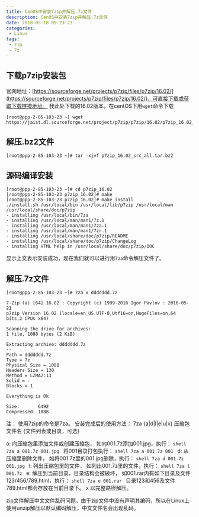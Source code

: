 ```yaml
---
title: CenOS中安装7zip并解压.7z文件
description: CenOS中安装7zip并解压.7z文件
date: 2018-05-18 09:23:23
categories:
 - Linux
tags:
 - zip
 - 7z
---
```


## 下载p7zip安装包
官网地址：[https://sourceforge.net/projects/p7zip/files/p7zip/16.02/](https://sourceforge.net/projects/p7zip/files/p7zip/16.02/)，可直接下载或获取下载链接地址。
我此处下载的16.02版本，在centOS下用```wget```命令下载
```shell
[root@ppp-2-85-103-23 ~] wget https://jaist.dl.sourceforge.net/project/p7zip/p7zip/16.02/p7zip_16.02_src_all.tar.bz2 
```
## 解压.bz2文件
```shell
[root@ppp-2-85-103-23 ~]# tar -xjvf p7zip_16.02_src_all.tar.bz2 
```
## 源码编译安装
```
[root@ppp-2-85-103-23 ~]# cd p7zip_16.02
[root@ppp-2-85-103-23 p7zip_16.02]# make
[root@ppp-2-85-103-23 p7zip_16.02]# make install
./install.sh /usr/local/bin /usr/local/lib/p7zip /usr/local/man /usr/local/share/doc/p7zip 
- installing /usr/local/bin/7za
- installing /usr/local/man/man1/7z.1
- installing /usr/local/man/man1/7za.1
- installing /usr/local/man/man1/7zr.1
- installing /usr/local/share/doc/p7zip/README
- installing /usr/local/share/doc/p7zip/ChangeLog
- installing HTML help in /usr/local/share/doc/p7zip/DOC
```
显示上文表示安装成功，现在我们就可以进行用```7za```命令解压文件了。
## 解压.7z文件
```shell
[root@ppp-2-85-103-23 ~]# 7za x ddddddd.7z 

7-Zip (a) [64] 16.02 : Copyright (c) 1999-2016 Igor Pavlov : 2016-05-21
p7zip Version 16.02 (locale=en_US.UTF-8,Utf16=on,HugeFiles=on,64 bits,2 CPUs x64)

Scanning the drive for archives:
1 file, 1088 bytes (2 KiB)

Extracting archive: ddddddd.7z
--
Path = ddddddd.7z
Type = 7z
Physical Size = 1088
Headers Size = 130
Method = LZMA2:13
Solid = -
Blocks = 1

Everything is Ok

Size:       6492
Compressed: 1088
```
注：
使用7zip的命令是7za。
安装完成后的使用方法：
7za {a|d|l|e|u|x} 压缩包文件名 {文件列表或目录，可选}
 
a:  向压缩包里添加文件或创建压缩包，
    如向001.7z添加001.jpg，执行：
    ```shell
    7za a 001.7z 001.jpg
    ```
    将001目录打包执行：
    ```shell
    7za a 001.7z 001
    ```
d:  从压缩里删除文件，
    如将001.7z里的001.jpg删除，执行：
    ```shell
    7za d 001.7z 001.jpg
    ```
l:  列出压缩包里的文件，
    如列出001.7z里的文件，执行：
    ```shell
    7za l 001.7z
    ```
e:  解压到当前目录，目录结构会被破坏，
    如001.rar内有如下目录及文件123/456/789.html，执行：
    ```shell
    7za e 001.rar
    ```
    目录123和456及文件789.html都会存放在当前目录下。
x  以完整路径解压。
 
zip文件解压中文文件乱码问题，由于zip文件中没有声明其编码，所以在Linux上使用unzip解压以默认编码解压，中文文件名会出现乱码。
